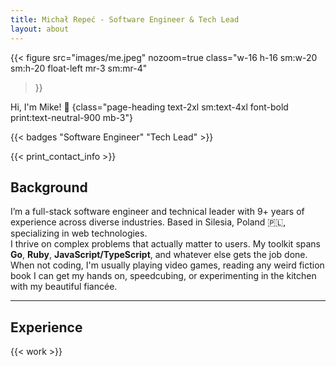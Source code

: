 ```yaml
---
title: Michał Repeć - Software Engineer & Tech Lead
layout: about
---
```


{{< figure
  src="images/me.jpeg"
  nozoom=true
  class="w-16 h-16 sm:w-20 sm:h-20 float-left mr-3 sm:mr-4"
>}}

Hi, I'm Mike! 👋
{class="page-heading text-2xl sm:text-4xl font-bold print:text-neutral-900 mb-3"}

{{< badges "Software Engineer" "Tech Lead" >}}

{{< print_contact_info >}}

## Background

I’m a full-stack software engineer and technical leader with 9+ years of experience
across diverse industries.
Based in Silesia, Poland 🇵🇱, specializing in web technologies.\
I thrive on complex problems that actually matter to users.
My toolkit spans **Go**, **Ruby**, **JavaScript/TypeScript**, and whatever else
gets the job done.\
When not coding, I'm usually playing video games, reading any weird fiction book
I can get my hands on, speedcubing, or experimenting in the kitchen with my
beautiful fiancée.

---

## Experience

{{< work >}}
